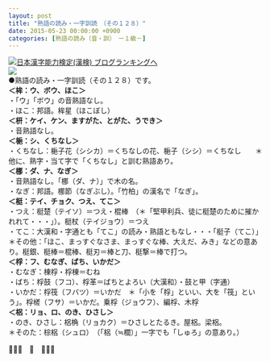 ```yaml
---
layout: post
title: "熟語の読み・一字訓読　（その１２８）"
date: 2015-05-23 00:00:00 +0900
categories: [熟語の読み（音・訓）　ー１級－]
---
```


[![](/syuusyuu9701/assets/images/熟語の読み・一字訓読-（その１２８）-br_c_3028_1.gif)](http://blog.with2.net/link.php?1659096:3028 "日本漢字能力検定(漢検) ブログランキングへ")[日本漢字能力検定(漢検) ブログランキングへ](http://blog.with2.net/link.php?1659096:3028)  
![](/syuusyuu9701/assets/images/熟語の読み・一字訓読-（その１２８）-d19815fbab467a95ea05cf92922e4f20.jpg)  
●熟語の読み・一字訓読（その１２８）です。  
**＜桙：ウ、ボウ、ほこ＞**  
・「ウ」「ボウ」の音熟語なし。  
・ほこ：邦語。桙星（ほこぼし）  
**＜枅：ケイ、ケン、ますがた、とがた、うでき＞**  
・音熟語なし。  
**＜梔：シ、くちなし＞**  
・くちなし：梔子花（シシカ）＝くちなしの花、梔子（シシ）＝くちなし　　＊他に、熟字・当て字で「くちなし」と訓む熟語あり。  
**＜梛：ダ、ナ、なぎ＞**  
・音熟語なし。「梛（ダ、ナ）」で木の名。  
・なぎ：邦語。梛節（なぎぶし）。「竹柏」の漢名で「なぎ」。  
**＜梃：テイ、チョク、つえ、てこ＞**  
・つえ：梃楚（テイソ）＝つえ・棍棒　（＊「堅甲利兵、徒に梃楚のために摧かれれて・・・」）。梃杖（テイジョウ）＝つえ  
・てこ：大漢和・字通とも「てこ」の読み・熟語ともなし・・・「梃子（てこ）」  
＊その他：「ほこ、まっすぐなさま、まっすぐな棒、大えだ、みき」などの意あり。梃銀、梃棒＝棍棒、梃刃＝棒と刀、梃撃＝棒で打つ。  
**＜桴：フ、むなぎ、ばち、いかだ＞**  
・むなぎ：棟桴・桴棟＝むね  
・ばち：桴鼓（フコ）、桴革＝ばちとよろい（大漢和）・鼓と甲（字通）  
・いかだ：桴筏（フバツ）＝いかだ　＊「小を「桴」といい、大を「筏」という」。桴槎（フサ）＝いかだ。乗桴（ジョウフ）、編桴、木桴  
**＜梠：リョ、ロ、のき、ひさし＞**  
・のき、ひさし：梠桷（リョカク）＝ひさしとたるき。屋梠。梁梠。  
＊そのた：棕梠（シュロ）　（「梠（≒櫚）」一字でも「しゅろ」の意あり。）  
  
👋👋👋　🐑　👋👋👋  
